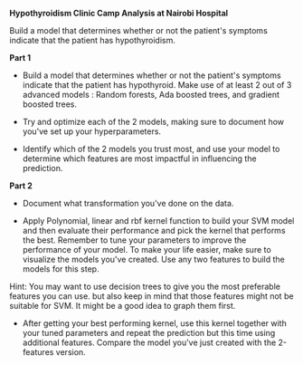**Hypothyroidism Clinic Camp Analysis at Nairobi Hospital**

Build a model that determines whether or not the patient's symptoms indicate that the patient has hypothyroidism.

**Part 1**
- Build a model that determines whether or not the patient's symptoms indicate that the patient has hypothyroid. Make use of at least 2 out of 3 advanced models : Random forests, Ada boosted trees, and gradient boosted trees.

- Try and optimize each of the 2 models, making sure to document how you've set up your hyperparameters.

- Identify which of the 2 models you trust most, and use your model to determine which features are most impactful in influencing the prediction.

**Part 2**
- Document what transformation you've done on the data.

- Apply Polynomial, linear and rbf kernel function to build your SVM model and then evaluate their performance and pick the kernel that performs the best. Remember to tune your parameters to improve the performance of your model. To make your life easier, make sure to visualize the models you've created. Use any two features to build the models for this step.

Hint: You may want to use decision trees to give you the most preferable features you can use. but also keep in mind that those features might not be suitable for SVM. It might be a good idea to graph them first.

- After getting your best performing kernel, use this kernel together with your tuned parameters and repeat the prediction but this time using additional features. Compare the model you've just created with the 2-features version.
